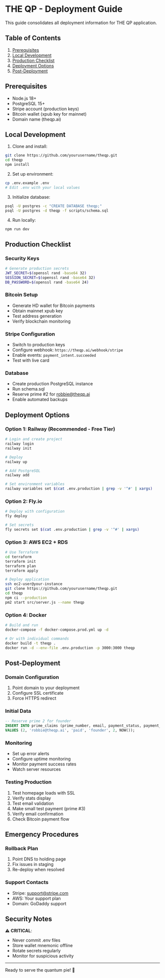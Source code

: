 # THE QP - Deployment Guide

This guide consolidates all deployment information for THE QP application.

## Table of Contents

1. [Prerequisites](#prerequisites)
2. [Local Development](#local-development)
3. [Production Checklist](#production-checklist)
4. [Deployment Options](#deployment-options)
5. [Post-Deployment](#post-deployment)

## Prerequisites

- Node.js 18+
- PostgreSQL 15+
- Stripe account (production keys)
- Bitcoin wallet (xpub key for mainnet)
- Domain name (theqp.ai)

## Local Development

1. Clone and install:
```bash
git clone https://github.com/yourusername/theqp.git
cd theqp
npm install
```

2. Set up environment:
```bash
cp .env.example .env
# Edit .env with your local values
```

3. Initialize database:
```bash
psql -U postgres -c "CREATE DATABASE theqp;"
psql -U postgres -d theqp -f scripts/schema.sql
```

4. Run locally:
```bash
npm run dev
```

## Production Checklist

### Security Keys
```bash
# Generate production secrets
JWT_SECRET=$(openssl rand -base64 32)
SESSION_SECRET=$(openssl rand -base64 32)
DB_PASSWORD=$(openssl rand -base64 24)
```

### Bitcoin Setup
- Generate HD wallet for Bitcoin payments
- Obtain mainnet xpub key
- Test address generation
- Verify blockchain monitoring

### Stripe Configuration
- Switch to production keys
- Configure webhook: `https://theqp.ai/webhook/stripe`
- Enable events: `payment_intent.succeeded`
- Test with live card

### Database
- Create production PostgreSQL instance
- Run schema.sql
- Reserve prime #2 for robbie@theqp.ai
- Enable automated backups

## Deployment Options

### Option 1: Railway (Recommended - Free Tier)
```bash
# Login and create project
railway login
railway init

# Deploy
railway up

# Add PostgreSQL
railway add

# Set environment variables
railway variables set $(cat .env.production | grep -v '^#' | xargs)
```

### Option 2: Fly.io
```bash
# Deploy with configuration
fly deploy

# Set secrets
fly secrets set $(cat .env.production | grep -v '^#' | xargs)
```

### Option 3: AWS EC2 + RDS
```bash
# Use Terraform
cd terraform
terraform init
terraform plan
terraform apply

# Deploy application
ssh ec2-user@your-instance
git clone https://github.com/yourusername/theqp.git
cd theqp
npm ci --production
pm2 start src/server.js --name theqp
```

### Option 4: Docker
```bash
# Build and run
docker-compose -f docker-compose.prod.yml up -d

# Or with individual commands
docker build -t theqp .
docker run -d --env-file .env.production -p 3000:3000 theqp
```

## Post-Deployment

### Domain Configuration
1. Point domain to your deployment
2. Configure SSL certificate
3. Force HTTPS redirect

### Initial Data
```sql
-- Reserve prime 2 for founder
INSERT INTO prime_claims (prime_number, email, payment_status, payment_method, amount_paid, claimed_at)
VALUES (2, 'robbie@theqp.ai', 'paid', 'founder', 2, NOW());
```

### Monitoring
- Set up error alerts
- Configure uptime monitoring
- Monitor payment success rates
- Watch server resources

### Testing Production
1. Test homepage loads with SSL
2. Verify stats display
3. Test email validation
4. Make small test payment (prime #3)
5. Verify email confirmation
6. Check Bitcoin payment flow

## Emergency Procedures

### Rollback Plan
1. Point DNS to holding page
2. Fix issues in staging
3. Re-deploy when resolved

### Support Contacts
- Stripe: support@stripe.com
- AWS: Your support plan
- Domain: GoDaddy support

## Security Notes

⚠️ **CRITICAL**: 
- Never commit .env files
- Store wallet mnemonic offline
- Rotate secrets regularly
- Monitor for suspicious activity

---

Ready to serve the quantum pie! 🥧